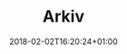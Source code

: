 ---
title: "Arkiv"
date: "2018-02-02T16:20:24+01:00"
lastmod: "2018-02-02T16:20:24+01:00"
description: "Här hittar du ett arkiv med alla inlägg som jag har publicerat på hemsidan."
---